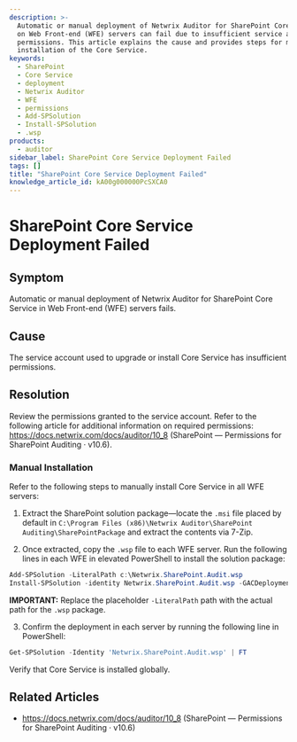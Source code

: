 ```yaml
---
description: >-
  Automatic or manual deployment of Netwrix Auditor for SharePoint Core Service
  on Web Front-end (WFE) servers can fail due to insufficient service account
  permissions. This article explains the cause and provides steps for manual
  installation of the Core Service.
keywords:
  - SharePoint
  - Core Service
  - deployment
  - Netwrix Auditor
  - WFE
  - permissions
  - Add-SPSolution
  - Install-SPSolution
  - .wsp
products:
  - auditor
sidebar_label: SharePoint Core Service Deployment Failed
tags: []
title: "SharePoint Core Service Deployment Failed"
knowledge_article_id: kA00g000000PcSXCA0
---
```


# SharePoint Core Service Deployment Failed

## Symptom

Automatic or manual deployment of Netwrix Auditor for SharePoint Core Service in Web Front-end (WFE) servers fails.

## Cause

The service account used to upgrade or install Core Service has insufficient permissions.

## Resolution

Review the permissions granted to the service account. Refer to the following article for additional information on required permissions: https://docs.netwrix.com/docs/auditor/10_8 (SharePoint — Permissions for SharePoint Auditing · v10.6).

### Manual Installation

Refer to the following steps to manually install Core Service in all WFE servers:

1. Extract the SharePoint solution package—locate the `.msi` file placed by default in `C:\Program Files (x86)\Netwrix Auditor\SharePoint Auditing\SharePointPackage` and extract the contents via 7-Zip.

2. Once extracted, copy the `.wsp` file to each WFE server. Run the following lines in each WFE in elevated PowerShell to install the solution package:

```powershell
Add-SPSolution -LiteralPath c:\Netwrix.SharePoint.Audit.wsp
Install-SPSolution -identity Netwrix.SharePoint.Audit.wsp -GACDeployment -Local -Force
```

**IMPORTANT:** Replace the placeholder `-LiteralPath` path with the actual path for the `.wsp` package.

3. Confirm the deployment in each server by running the following line in PowerShell:

```powershell
Get-SPSolution -Identity 'Netwrix.SharePoint.Audit.wsp' | FT
```

Verify that Core Service is installed globally.

## Related Articles

- https://docs.netwrix.com/docs/auditor/10_8 (SharePoint — Permissions for SharePoint Auditing · v10.6)
